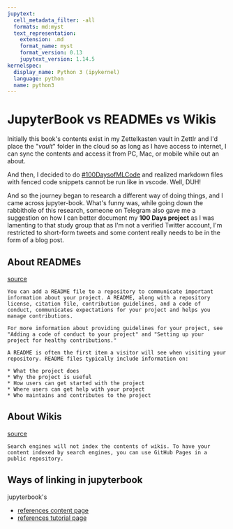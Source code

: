 ```yaml
---
jupytext:
  cell_metadata_filter: -all
  formats: md:myst
  text_representation:
    extension: .md
    format_name: myst
    format_version: 0.13
    jupytext_version: 1.14.5
kernelspec:
  display_name: Python 3 (ipykernel)
  language: python
  name: python3
---
```


# JupyterBook vs READMEs vs Wikis

Initially this book's contents exist in my Zettelkasten vault in Zettlr and I'd place the "_vault_" folder in the cloud so as long as I have access to internet, I can sync the contents and access it from PC, Mac, or mobile while out an about.

And then, I decided to do [#100DaysofMLCode](https://twitter.com/search?q=from%3Aellacharm3d%20(%23100DaysOfMLCode%20OR%20%23MachineLearning)&src=typed_query&f=live) and realized markdown files with fenced code snippets cannot be run like in vscode. Well, DUH!

And so the journey began to research a different way of doing things, and I came across jupyter-book. 
What's funny was, while going down the rabbithole of this research, someone on Telegram also gave me a suggestion on how I can better document my **100 Days project** as I was lamenting to that study group that as I'm not a verified Twitter account, I'm restricted to short-form tweets and some content really needs to be in the form of a blog post.

## About READMEs

[source](https://docs.github.com/en/repositories/managing-your-repositorys-settings-and-features/customizing-your-repository/about-readmes)

    You can add a README file to a repository to communicate important information about your project. A README, along with a repository license, citation file, contribution guidelines, and a code of conduct, communicates expectations for your project and helps you manage contributions.

    For more information about providing guidelines for your project, see "Adding a code of conduct to your project" and "Setting up your project for healthy contributions."

    A README is often the first item a visitor will see when visiting your repository. README files typically include information on:

    * What the project does
    * Why the project is useful
    * How users can get started with the project
    * Where users can get help with your project
    * Who maintains and contributes to the project

## About Wikis

[source](https://docs.github.com/en/communities/documenting-your-project-with-wikis/about-wikis)

    Search engines will not index the contents of wikis. To have your content indexed by search engines, you can use GitHub Pages in a public repository.


## Ways of linking in jupyterbook

jupyterbook's 
* [references content page](https://jupyterbook.org/en/stable/content/references.html)
* [references tutorial page](https://jupyterbook.org/en/stable/tutorials/references.html)

